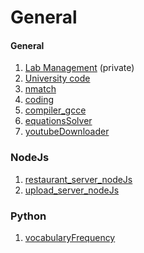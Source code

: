 General
==========

#### General
1. [Lab Management](https://github.com/ayoubHam2000/Lab-management) (private)
2. [University code](https://github.com/ayoubHam2000/fs_licence)
3. [nmatch](https://github.com/ayoubHam2000/nmatch)
4. [coding](https://github.com/ayoubHam2000/repo_coding)
5. [compiler_gcce](https://github.com/ayoubHam2000/compiler_gcce)
6. [equationsSolver](https://github.com/ayoubHam2000/equationsSolver)
7. [youtubeDownloader](https://github.com/ayoubHam2000/youtubeDownloader)

### NodeJs
1. [restaurant_server_nodeJs](https://github.com/ayoubHam2000/restaurant_server_nodeJs)
2. [upload_server_nodeJs](https://github.com/ayoubHam2000/upload_server_nodeJs)

### Python
1. [vocabularyFrequency](https://github.com/ayoubHam2000/py_vocabularyFrequency)
